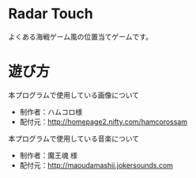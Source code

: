 # Radar Touch
よくある海戦ゲーム風の位置当てゲームです。

# 遊び方


本プログラムで使用している画像について
* 制作者：ハムコロ様
* 配付元：http://homepage2.nifty.com/hamcorossam

本プログラムで使用している音楽について
* 制作者：魔王魂 様
* 配付元：http://maoudamashii.jokersounds.com
